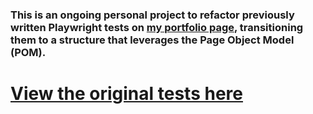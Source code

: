 ### This is an ongoing personal project to refactor previously written Playwright tests on [my portfolio page](https://mrjohn5on.github.io/), transitioning them to a structure that leverages the Page Object Model (POM).


# [View the original tests here](https://github.com/MRJOHN5ON/learning_playwright)


